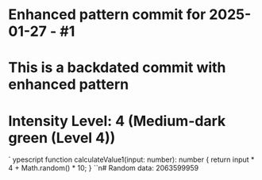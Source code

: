 ﻿# Enhanced pattern commit for 2025-01-27 - #1
# This is a backdated commit with enhanced pattern
# Intensity Level: 4 (Medium-dark green (Level 4))
`	ypescript
function calculateValue1(input: number): number {
    return input * 4 + Math.random() * 10;
}
``n# Random data: 2063599959

